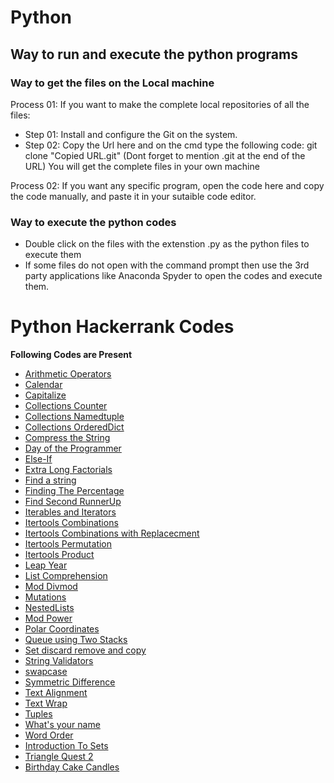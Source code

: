 # Python

## Way to run and execute the python programs
### Way to get the files on the Local machine
Process 01:  If you want to make the complete local repositories of all the files:
- Step 01: Install and configure the Git on the system.
- Step 02: Copy the Url here and on the cmd type the following code:  git clone "Copied URL.git"   (Dont forget to mention .git at the end of the URL)
You will get the complete files in your own machine
 
Process 02:  If you want any specific program, open the code here and copy the code manually, and paste it in your sutaible code editor.

### Way to execute the python codes
- Double click on the files with the extenstion .py as the python files to execute them
- If some files do not open with the command prompt then use the 3rd party applications like Anaconda Spyder to open the codes and execute them.

# Python Hackerrank Codes

**Following Codes are Present**

- [Arithmetic Operators](https://github.com/swapnanildutta/Hackerrank-Codes/blob/master/Python/ArithmeticOperators.py)
- [Calendar](https://github.com/wanda15tw/Hackerrank-Codes/blob/Python/CalendarModule/Python/CalendarModule.py)
- [Capitalize](https://github.com/swapnanildutta/Hackerrank-Codes/blob/master/Python/Capitalize!.py)
- [Collections Counter](https://github.com/swapnanildutta/Hackerrank-Codes/blob/master/Python/CollectionsCounter.py)
- [Collections Namedtuple](https://github.com/swapnanildutta/Hackerrank-Codes/blob/master/Python/CollectionsNamedtuple.py)
- [Collections OrderedDict](https://github.com/swapnanildutta/Hackerrank-Codes/blob/master/Python/CollectionsOrderedDict.py)
- [Compress the String](https://github.com/swapnanildutta/Hackerrank-Codes/blob/master/Python/Compress%20the%20String.py)
- [Day of the Programmer](https://github.com/swapnanildutta/Hackerrank-Codes/blob/master/Python/Day-of-the-Programmer.py)
- [Else-If](https://github.com/swapnanildutta/Hackerrank-Codes/blob/master/Python/Else-If.py)
- [Extra Long Factorials](https://github.com/swapnanildutta/Hackerrank-Codes/blob/master/Python/ExtraLongFactorials.py)
- [Find a string](https://github.com/swapnanildutta/Hackerrank-Codes/blob/master/Python/Find%20a%20string.py)
- [Finding The Percentage](https://github.com/swapnanildutta/Hackerrank-Codes/blob/master/Python/FindingThePercentage.py)
- [Find Second RunnerUp](https://github.com/swapnanildutta/Hackerrank-Codes/blob/master/Python/FindSecondRunnerUp.py)
- [Iterables and Iterators](https://github.com/swapnanildutta/Hackerrank-Codes/blob/master/Python/Iterables%20and%20Iterators.py)
- [Itertools Combinations](https://github.com/swapnanildutta/Hackerrank-Codes/blob/master/Python/ItertoolsCombinations.py)
- [Itertools Combinations with Replacecment](https://github.com/swapnanildutta/Hackerrank-Codes/blob/master/Python/ItertoolsCombinations_with_replacement.py)
- [Itertools Permutation](https://github.com/swapnanildutta/Hackerrank-Codes/blob/master/Python/ItertoolsPermutations.py)
- [Itertools Product](https://github.com/swapnanildutta/Hackerrank-Codes/blob/master/Python/ItertoolsProduct.py)
- [Leap Year](https://github.com/swapnanildutta/Hackerrank-Codes/blob/master/Python/LeapYear.py)
- [List Comprehension](https://github.com/swapnanildutta/Hackerrank-Codes/blob/master/Python/ListComprehensions.py)
- [Mod Divmod](https://github.com/swapnanildutta/Hackerrank-Codes/blob/master/Python/ModDivmod.py)
- [Mutations](https://github.com/swapnanildutta/Hackerrank-Codes/blob/master/Python/Mutations.py)
- [NestedLists](https://github.com/swapnanildutta/Hackerrank-Codes/blob/master/Python/NestedLists.py)
- [Mod Power](https://github.com/swapnanildutta/Hackerrank-Codes/blob/master/Python/Power%20-%20Mod%20Power.py)
- [Polar Coordinates](https://github.com/wanda15tw/Hackerrank-Codes/blob/Python/CalendarModule/Python/Polar%20Coordinates.py)
- [Queue using Two Stacks](https://github.com/bolajixi/Hackerrank-Codes/blob/Add_Queue-DoubleStack/Python/QueueUsingTwoStacks.py)
- [Set discard remove and copy](<https://github.com/swapnanildutta/Hackerrank-Codes/blob/master/Python/Set%20.discard()%2C%20.remove()%20%26%20.pop().py>)
- [String Validators](https://github.com/swapnanildutta/Hackerrank-Codes/blob/master/Python/String%20Validators.py)
- [swapcase](https://github.com/swapnanildutta/Hackerrank-Codes/blob/master/Python/sWAPcASE.py)
- [Symmetric Difference](https://github.com/swapnanildutta/Hackerrank-Codes/blob/master/Python/SymmetricDifference.py)
- [Text Alignment](https://github.com/swapnanildutta/Hackerrank-Codes/blob/master/Python/Text%20Alignment.py)
- [Text Wrap](https://github.com/swapnanildutta/Hackerrank-Codes/blob/master/Python/Text%20Wrap.pyv)
- [Tuples](https://github.com/swapnanildutta/Hackerrank-Codes/blob/master/Python/Tuples.py)
- [What's your name](https://github.com/swapnanildutta/Hackerrank-Codes/blob/master/Python/What's%20Your%20Name.py)
- [Word Order](https://github.com/swapnanildutta/Hackerrank-Codes/blob/master/Python/Word%20Order.py)
- [Introduction To Sets](https://github.com/swapnanildutta/Hackerrank-Codes/blob/master/Python/IntroductionToSets.py)
- [Triangle Quest 2](https://github.com/swapnanildutta/Hackerrank-Codes/blob/master/Python/TriangleQuest2.py)
- [Birthday Cake Candles](https://github.com/swapnanildutta/Hackerrank-Codes/blob/master/Python/BirthdayCakeCandles.py)
